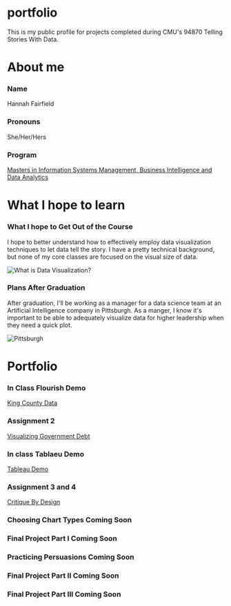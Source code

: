 # portfolio
This is my public profile for projects completed during CMU's 94870 Telling Stories With Data.

# About me
### Name
Hannah Fairfield
### Pronouns
She/Her/Hers
### Program
[Masters in Information Systems Management, Business Intelligence and Data Analytics](https://www.heinz.cmu.edu/programs/information-systems-management-master/bida)


# What I hope to learn
### What I hope to Get Out of the Course
I hope to better understand how to effectively employ data visualization techniques to let data tell the story. I have a pretty technical background, but none of my core classes are focused on the visual size of data.

![What is Data Visualization?](https://cdn.educba.com/academy/wp-content/uploads/2019/03/What-is-Data-Visualization.jpg)

### Plans After Graduation
After graduation, I'll be working as a manager for a data science team at an Artificial Intelligence company in Pittsburgh. As a manger, I know it's important to be able to adequately visualize data for higher leadership when they need a quick plot. 

![Pittsburgh](https://flic.kr/p/e8PkGA)

# Portfolio

### In Class Flourish Demo

[King County Data](https://fairfieldhannah.github.io/portfolio/KingCountyDemo.html)

### Assignment 2
[Visualizing Government Debt](/dataviz2.md)

### In class Tablaeu Demo
[Tableau Demo]((https://fairfieldhannah.github.io/portfolio/tableauDemo.html))

### Assignment 3 and 4
[Critique By Design](https://fairfieldhannah.github.io/portfolio/assignment3and4.html)

### Choosing Chart Types Coming Soon

### Final Project Part I Coming Soon

### Practicing Persuasions Coming Soon

### Final Project Part II Coming Soon

### Final Project Part III Coming Soon


